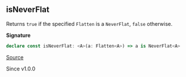 ## isNeverFlat

Returns `true` if the specified `Flatten` is a `NeverFlat`, `false` otherwise.

**Signature**

```ts
declare const isNeverFlat: <A>(a: Flatten<A>) => a is NeverFlat<A>
```

[Source](https://github.com/Effect-TS/effect/tree/main/packages/printer/src/Flatten.ts#L127)

Since v1.0.0
